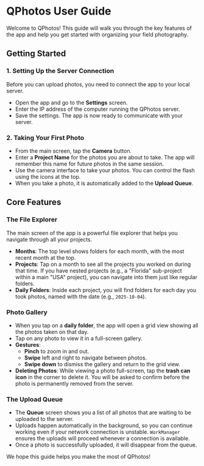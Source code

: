 # QPhotos User Guide

Welcome to QPhotos! This guide will walk you through the key features of the app and help you get started with organizing your field photography.

## Getting Started

### 1. Setting Up the Server Connection
Before you can upload photos, you need to connect the app to your local server.
-   Open the app and go to the **Settings** screen.
-   Enter the IP address of the computer running the QPhotos server.
-   Save the settings. The app is now ready to communicate with your server.

### 2. Taking Your First Photo
-   From the main screen, tap the **Camera** button.
-   Enter a **Project Name** for the photos you are about to take. The app will remember this name for future photos in the same session.
-   Use the camera interface to take your photos. You can control the flash using the icons at the top.
-   When you take a photo, it is automatically added to the **Upload Queue**.

## Core Features

### The File Explorer
The main screen of the app is a powerful file explorer that helps you navigate through all your projects.
-   **Months**: The top level shows folders for each month, with the most recent month at the top.
-   **Projects**: Tap on a month to see all the projects you worked on during that time. If you have nested projects (e.g., a "Florida" sub-project within a main "USA" project), you can navigate into them just like regular folders.
-   **Daily Folders**: Inside each project, you will find folders for each day you took photos, named with the date (e.g., `2025-10-04`).

### Photo Gallery
-   When you tap on a **daily folder**, the app will open a grid view showing all the photos taken on that day.
-   Tap on any photo to view it in a full-screen gallery.
-   **Gestures**:
    -   **Pinch** to zoom in and out.
    -   **Swipe** left and right to navigate between photos.
    -   **Swipe down** to dismiss the gallery and return to the grid view.
-   **Deleting Photos**: While viewing a photo full-screen, tap the **trash can icon** in the corner to delete it. You will be asked to confirm before the photo is permanently removed from the server.

### The Upload Queue
-   The **Queue** screen shows you a list of all photos that are waiting to be uploaded to the server.
-   Uploads happen automatically in the background, so you can continue working even if your network connection is unstable. `WorkManager` ensures the uploads will proceed whenever a connection is available.
-   Once a photo is successfully uploaded, it will disappear from the queue.

We hope this guide helps you make the most of QPhotos!